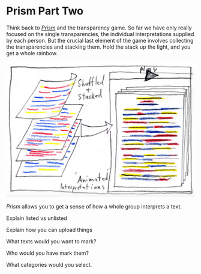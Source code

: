 # Prism Part Two

Think back to *[Prism](prism.scholarslab.org)* and the transparency game. So far we have only really focused on the single transparencies, the individual interpretations supplied by each person. But the crucial last element of the game involves collecting the transparencies and stacking them. Hold the stack up the light, and you get a whole rainbow. 

![prism transparencies stacked](/assets/prism_future_stacked.png)

*Prism* allows you to get a sense of how a whole group interprets a text.

Explain listed vs unlisted

Explain how you can upload things

What texts would you want to mark?

Who would you have mark them?

What categories would you select.